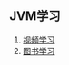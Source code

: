 ## JVM学习

1. [视频学习](https://www.bilibili.com/video/BV1PJ411n7xZ?p=1)
2. [图书学习](https://book.douban.com/subject/24722612/)
